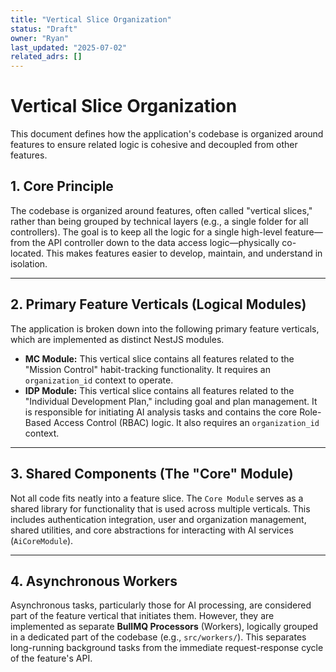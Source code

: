 ```yaml
---
title: "Vertical Slice Organization"
status: "Draft"
owner: "Ryan"
last_updated: "2025-07-02"
related_adrs: []
---
```


# **Vertical Slice Organization**

This document defines how the application's codebase is organized around features to ensure related logic is cohesive and decoupled from other features.

## 1. Core Principle
The codebase is organized around features, often called "vertical slices," rather than being grouped by technical layers (e.g., a single folder for all controllers). The goal is to keep all the logic for a single high-level feature—from the API controller down to the data access logic—physically co-located. This makes features easier to develop, maintain, and understand in isolation.

---
## 2. Primary Feature Verticals (Logical Modules)
The application is broken down into the following primary feature verticals, which are implemented as distinct NestJS modules.

* **MC Module:** This vertical slice contains all features related to the "Mission Control" habit-tracking functionality. It requires an `organization_id` context to operate.
* **IDP Module:** This vertical slice contains all features related to the "Individual Development Plan," including goal and plan management. It is responsible for initiating AI analysis tasks and contains the core Role-Based Access Control (RBAC) logic. It also requires an `organization_id` context.

---
## 3. Shared Components (The "Core" Module)
Not all code fits neatly into a feature slice. The `Core Module` serves as a shared library for functionality that is used across multiple verticals. This includes authentication integration, user and organization management, shared utilities, and core abstractions for interacting with AI services (`AiCoreModule`).

---
## 4. Asynchronous Workers
Asynchronous tasks, particularly those for AI processing, are considered part of the feature vertical that initiates them. However, they are implemented as separate **BullMQ Processors** (Workers), logically grouped in a dedicated part of the codebase (e.g., `src/workers/`). This separates long-running background tasks from the immediate request-response cycle of the feature's API.
